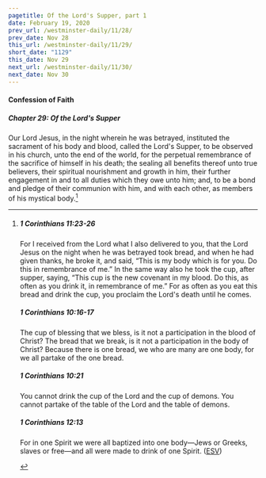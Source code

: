 ```yaml
---
pagetitle: Of the Lord's Supper, part 1
date: February 19, 2020
prev_url: /westminster-daily/11/28/
prev_date: Nov 28
this_url: /westminster-daily/11/29/
short_date: "1129"
this_date: Nov 29
next_url: /westminster-daily/11/30/
next_date: Nov 30
---
```


#### Confession of Faith

##### Chapter 29: Of the Lord's Supper

Our Lord Jesus, in the night wherein he was betrayed, instituted the sacrament of his body and blood, called the Lord's Supper, to be observed in his church, unto the end of the world, for the perpetual remembrance of the sacrifice of himself in his death; the sealing all benefits thereof unto true believers, their spiritual nourishment and growth in him, their further engagement in and to all duties which they owe unto him; and, to be a bond and pledge of their communion with him, and with each other, as members of his mystical body.[^fnref:wcf1]

[^fnref:wcf1]: <div class="esv"><h5>1 Corinthians 11:23-26</h5> <div class="esv-text"><p id="p46011023.01-1">For I received from the Lord what I also delivered to you, that the Lord Jesus on the night when he was betrayed took bread, and when he had given thanks, he broke it, and said, <span class="woc">&#8220;This is my body which is for you. Do this in remembrance of me.&#8221;</span> In the same way also he took the cup, after supper, saying, <span class="woc">&#8220;This cup is the new covenant in my blood. Do this, as often as you drink it, in remembrance of me.&#8221;</span> For as often as you eat this bread and drink the cup, you proclaim the Lord's death until he comes.</p> </div><h5>1 Corinthians 10:16-17</h5> <div class="esv-text"><p id="p46010016.01-2">The cup of blessing that we bless, is it not a participation in the blood of Christ? The bread that we break, is it not a participation in the body of Christ? Because there is one bread, we who are many are one body, for we all partake of the one bread.</p> </div><h5>1 Corinthians 10:21</h5> <div class="esv-text"><p id="p46010021.01-3">You cannot drink the cup of the Lord and the cup of demons. You cannot partake of the table of the Lord and the table of demons.</p> </div><h5>1 Corinthians 12:13</h5> <div class="esv-text"><p id="p46012013.01-4">For in one Spirit we were all baptized into one body&#8212;Jews or Greeks, slaves or free&#8212;and all were made to drink of one Spirit.  (<a href="http://www.esv.org" class="copyright">ESV</a>)</p> </div> </div>

